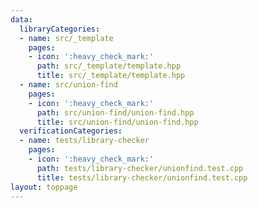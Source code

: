 ```yaml
---
data:
  libraryCategories:
  - name: src/_template
    pages:
    - icon: ':heavy_check_mark:'
      path: src/_template/template.hpp
      title: src/_template/template.hpp
  - name: src/union-find
    pages:
    - icon: ':heavy_check_mark:'
      path: src/union-find/union-find.hpp
      title: src/union-find/union-find.hpp
  verificationCategories:
  - name: tests/library-checker
    pages:
    - icon: ':heavy_check_mark:'
      path: tests/library-checker/unionfind.test.cpp
      title: tests/library-checker/unionfind.test.cpp
layout: toppage
---
```

